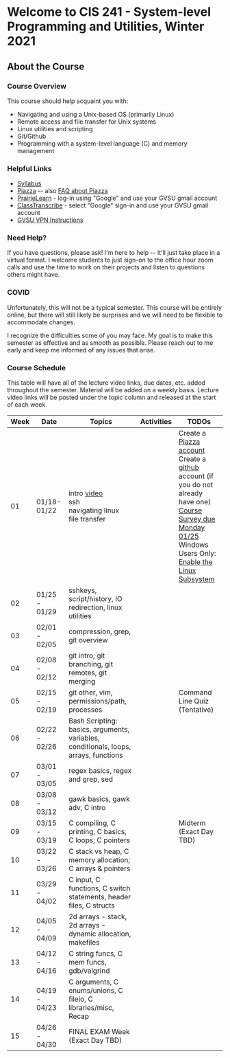 # Welcome to CIS 241 - System-level Programming and Utilities, Winter 2021

## About the Course

### Course Overview
This course should help acquaint you with:

* Navigating and using a Unix-based OS (primarily Linux)
* Remote access and file transfer for Unix systems
* Linux utilities and scripting
* Git/Github
* Programming with a system-level language (C) and memory management

### Helpful Links

* [Syllabus](syllabus.md)
* [Piazza](https://piazza.com/class/kdru22j5k4n3si) -- also [FAQ about Piazza](piazza-faq.md)
* [PrairieLearn](https://prairielearn.engr.illinois.edu/) - log-in
  using "Google" and use your GVSU gmail account
* [ClassTranscribe](https://classtranscribe.com/offering/2eda65cf-d00f-4a0b-bb00-7bba2f88ccc6) -
  select "Google" sign-in and use your GVSU gmail account
* [GVSU VPN Instructions](https://www.gvsu.edu/it/downloading-installing-and-setting-up-pulse-secure-222.htm)

### Need Help?
If you have questions, please ask!  I'm here to help -- it'll
just take place in a virtual format.  I welcome students
to just sign-on to the office hour zoom calls and use the time
to work on their projects and listen to questions others might have.

### COVID
Unfortunately, this will not be a typical semester.  This course
will be entirely online, but there will still likely be
surprises and we will need to be flexible to accommodate changes.

I recognize the difficulties some of you may face.
My goal is to make this semester as effective and as smooth
as possible.  Please reach out to me early and keep me informed
of any issues that arise.

### Course Schedule
This table will have all of the lecture video links, due dates, etc.
added throughout the semester.  Material will be added on a weekly basis.
Lecture video links will be posted under the topic column and released
at the start of each week.

| Week | Date          | Topics | Activities | TODOs |
| ---- | ------------- | ------ | ---------- | --------- |
|  01  | 01/18-01/22 | intro [video](https://classtranscribe.com/video?id=fea96de7-2ea2-46f2-ad73-a0d595ece7c7) <br> ssh <br> navigating linux  <br> file transfer   |  | Create a [Piazza account](https://piazza.com/class/kdru22j5k4n3si) <br> Create a [github](https://github.com/) account (if you do not already have one) <br> [Course Survey due Monday 01/25](https://forms.gle/V9LwBgupHKmW19186) <br> Windows Users Only:  [Enable the Linux Subsystem](wsl-guide.md) |
|  02  | 01/25 - 01/29 | sshkeys, script/history, IO redirection, linux utilities |  |  |
|  03  | 02/01 - 02/05 | compression, grep, git overview | | |
|  04  | 02/08 - 02/12 | git intro, git branching, git remotes, git merging |  |  |
|  05  | 02/15 - 02/19 | git other, vim, permissions/path, processes |  | Command Line Quiz (Tentative) |
|  06  | 02/22 - 02/26 | Bash Scripting:  basics, arguments, variables, conditionals, loops, arrays, functions |  |  |
|  07  | 03/01 - 03/05 | regex basics, regex and grep, sed  |  |  |
|  08  | 03/08 - 03/12 | gawk basics, gawk adv, C intro |  |  |
|  09  | 03/15 - 03/19 | C compiling, C printing, C basics, C loops, C pointers |  | Midterm (Exact Day TBD) |
|  10  | 03/22 - 03/26 | C stack vs heap, C memory allocation, C arrays & pointers  |  |  |
|  11  | 03/29 - 04/02 | C input, C functions, C switch statements, header files, C structs |  |  |
|  12  | 04/05 - 04/09 | 2d arrays - stack, 2d arrays - dynamic allocation, makefiles  |  |  |
|  13  | 04/12 - 04/16 | C string funcs, C mem funcs, gdb/valgrind  |  |  |
|  14  | 04/19 - 04/23 | C arguments, C enums/unions, C fileio, C libraries/misc, Recap  |  |  |
|  15  | 04/26 - 04/30 |  FINAL EXAM Week (Exact Day TBD) |  |  |
